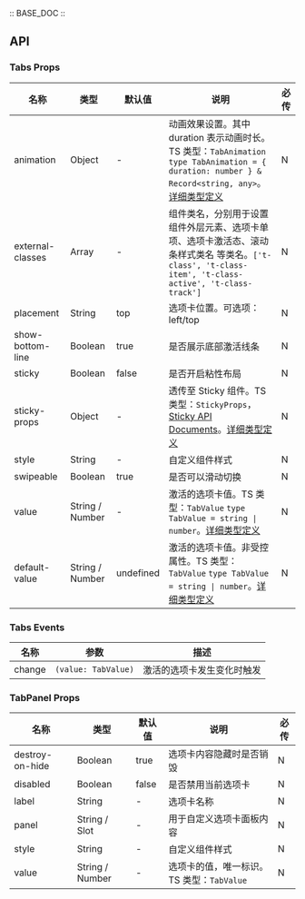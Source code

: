 :: BASE_DOC ::

## API
### Tabs Props

名称 | 类型 | 默认值 | 说明 | 必传
-- | -- | -- | -- | --
animation | Object | - | 动画效果设置。其中 duration 表示动画时长。TS 类型：`TabAnimation` `type TabAnimation = { duration: number } & Record<string, any>`。[详细类型定义](https://github.com/Tencent/tdesign-miniprogram/tree/develop/src/tabs/type.ts) | N
external-classes | Array | - | 组件类名，分别用于设置 组件外层元素、选项卡单项、选项卡激活态、滚动条样式类名 等类名。`['t-class', 't-class-item', 't-class-active', 't-class-track']` | N
placement | String | top | 选项卡位置。可选项：left/top | N
show-bottom-line | Boolean | true | 是否展示底部激活线条 | N
sticky | Boolean | false | 是否开启粘性布局 | N
sticky-props | Object | - | 透传至 Sticky 组件。TS 类型：`StickyProps`，[Sticky API Documents](./sticky?tab=api)。[详细类型定义](https://github.com/Tencent/tdesign-miniprogram/tree/develop/src/tabs/type.ts) | N
style | String | - | 自定义组件样式 | N
swipeable | Boolean | true | 是否可以滑动切换 | N
value | String / Number | - | 激活的选项卡值。TS 类型：`TabValue` `type TabValue = string \| number`。[详细类型定义](https://github.com/Tencent/tdesign-miniprogram/tree/develop/src/tabs/type.ts) | N
default-value | String / Number | undefined | 激活的选项卡值。非受控属性。TS 类型：`TabValue` `type TabValue = string \| number`。[详细类型定义](https://github.com/Tencent/tdesign-miniprogram/tree/develop/src/tabs/type.ts) | N

### Tabs Events

名称 | 参数 | 描述
-- | -- | --
change | `(value: TabValue)` | 激活的选项卡发生变化时触发

### TabPanel Props

名称 | 类型 | 默认值 | 说明 | 必传
-- | -- | -- | -- | --
destroy-on-hide | Boolean | true | 选项卡内容隐藏时是否销毁 | N
disabled | Boolean | false | 是否禁用当前选项卡 | N
label | String | - | 选项卡名称 | N
panel | String / Slot | - | 用于自定义选项卡面板内容 | N
style | String | - | 自定义组件样式 | N
value | String / Number | - | 选项卡的值，唯一标识。TS 类型：`TabValue` | N
